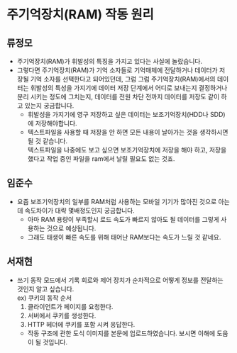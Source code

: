 # 주기억장치(RAM) 작동 원리


## 류정모
- 주기억장치(RAM)가 휘발성의 특징을 가지고 있다는 사실에 놀랐습니다.
- 그렇다면 주기억장치(RAM)가 기억 소자들로 기억매체에 전달하거나 데이터가 저장될 기억 소자를 선택한다고 되어있던데, 그럼 그럼 주기억장치(RAM)에서의 데이터는 휘발성의 특성을 가지기에 데이터 저장 단계에서 어디로 보내는지 결정하거나 분리 시키는 정도에 그치는지, 데이터를 전원 차단 전까지 데이터를 저장도 같이 하고 있는지 궁금합니다.
  - 휘발성을 가지기에 영구 저장하고 싶은 데이터는 보조기억장치(HDD나 SDD)에 저장해야합니다.
  - 텍스트파일을 사용할 때 저장을 안 하면 모든 내용이 날아가는 것을 생각하시면 될 것 같습니다.  
    텍스트파일을 나중에도 보고 싶으면 보조기억장치에 저장을 해야 하고, 저장을 했다고 작업 중인 파일을 ram에서 날릴 필요도 없는 것죠.

## 임준수
- 요즘 보조기억장치의 일부를 RAM처럼 사용하는 모바일 기기가 많아진 것으로 아는데 속도차이가 대략 몇배정도인지 궁금합니다.
  - 아마 RAM 용량이 부족할시 로드 속도가 빠르지 않아도 될 데이터를 그렇게 사용하는 것으로 예상됩니다.
  - 그래도 태생이 빠른 속도를 위해 태어난 RAM보다는 속도가 느릴 것 같네요.

## 서재현
- 쓰기 동작 모드에서 기록 회로와 제어 장치가 순차적으로 어떻게 정보를 전달하는 것인지 알고 싶습니다. <br>
ex) 쿠키의 동작 순서
  1. 클라이언트가 페이지를 요청한다.
  2. 서버에서 쿠키를 생성한다.
  3. HTTP 헤더에 쿠키를 포함 시켜 응답한다.<br>
  - 작동 구조에 관한 도식 이미지를 본문에 업로드하였습니다. 보시면 이해에 도움이 될 것입니다.
  
